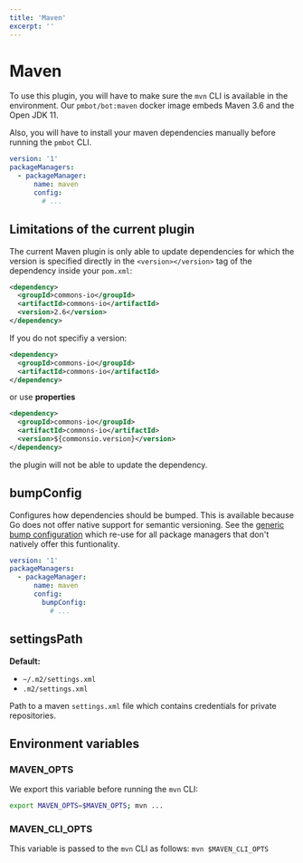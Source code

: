 ```yaml
---
title: 'Maven'
excerpt: ''
---
```


# Maven

To use this plugin, you will have to make sure the `mvn` CLI is available in the environment. Our `pmbot/bot:maven` docker image embeds Maven 3.6 and the Open JDK 11.

Also, you will have to install your maven dependencies manually before running the `pmbot` CLI.

<div class="code-group" data-props='{ "lineNumbers": ["true"] }'>

````yaml
version: '1'
packageManagers:
  - packageManager:
      name: maven
      config:
        # ...
````

</div>

## Limitations of the current plugin

The current Maven plugin is only able to update dependencies for which the version is specified directly in the `<version></version>` tag of the dependency inside your `pom.xml`:

<div class="code-group" data-props='{ "lineNumbers": ["true"] }'>

```xml
<dependency>
  <groupId>commons-io</groupId>
  <artifactId>commons-io</artifactId>
  <version>2.6</version>
</dependency>
```

</div>

If you do not specifiy a version:

<div class="code-group" data-props='{ "lineNumbers": ["true"] }'>

```xml
<dependency>
  <groupId>commons-io</groupId>
  <artifactId>commons-io</artifactId>
</dependency>
```

</div>

or use **properties**

<div class="code-group" data-props='{ "lineNumbers": ["true"] }'>

```xml
<dependency>
  <groupId>commons-io</groupId>
  <artifactId>commons-io</artifactId>
  <version>${commonsio.version}</version>
</dependency>
```

</div>

the plugin will not be able to update the dependency.

## bumpConfig

Configures how dependencies should be bumped. This is available because Go does not offer native support for semantic versioning. See the [generic bump configuration](/pmbot-yml/generic-bump-configuration) which re-use for all package managers that don't natively offer this funtionality.

<div class="code-group" data-props='{ "lineNumbers": ["true"] }'>

````yaml
version: '1'
packageManagers:
  - packageManager:
      name: maven
      config:
        bumpConfig:
          # ...        
````

</div>

## settingsPath

**Default:**
- `~/.m2/settings.xml`
- `.m2/settings.xml`

Path to a maven `settings.xml` file which contains credentials for private repositories.

## Environment variables

### MAVEN_OPTS

We export this variable before running the `mvn` CLI:

<div class="code-group" data-props='{ "lineNumbers": ["true"] }'>

```bash
export MAVEN_OPTS=$MAVEN_OPTS; mvn ...
```

</div>

### MAVEN\_CLI\_OPTS

This variable is passed to the `mvn` CLI as follows: `mvn $MAVEN_CLI_OPTS`

